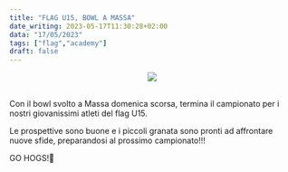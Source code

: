 ```yaml
---
title: "FLAG U15, BOWL A MASSA"
date_writing: 2023-05-17T11:30:28+02:00
data: "17/05/2023"
tags: ["flag","academy"]
draft: false
---
```


<center>
<img class="articolo" src="../img/2023/flag_u15_bowl_massa.jpg">
</center>
<br />

Con il bowl svolto a Massa domenica scorsa, termina il campionato per i nostri giovanissimi atleti del flag U15.  ⁣⁣
⁣⁣   

Le prospettive sono buone e i piccoli granata sono pronti ad affrontare nuove sfide, preparandosi al prossimo campionato!!!   ⁣ 
⁣⁣   

GO HOGS!🏈⁣⁣⁣⁣⁣  


⁣⁣ 